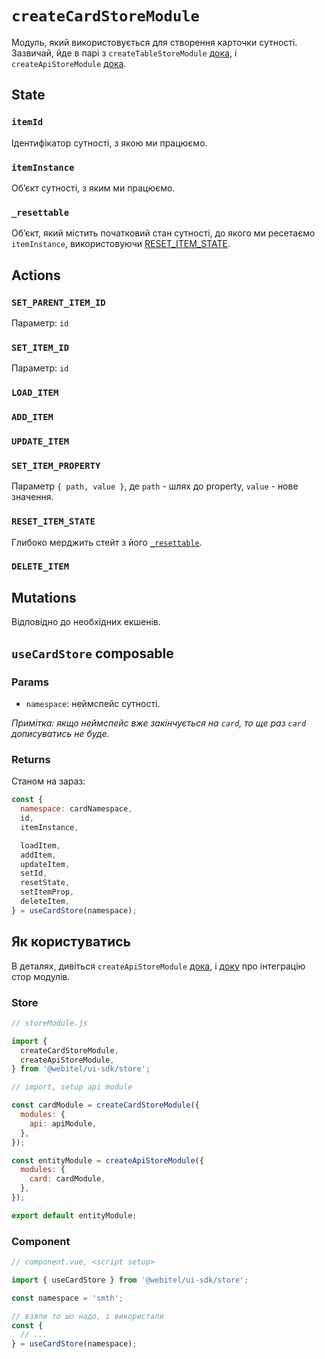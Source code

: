 # `createCardStoreModule`

Модуль, який використовується для створення карточки сутності.
Зазвичай, йде в парі з `createTableStoreModule` [дока](../createTableStoreModule/Readme.md),
i `createApiStoreModule` [дока](../createApiStoreModule/Readme.md).

## State

### `itemId`

Ідентифікатор сутності, з якою ми працюємо.

### `itemInstance`

Обʼєкт сутності, з яким ми працюємо.

### `_resettable`

Обʼєкт, який містить початковий стан сутності, до якого ми ресетаємо `itemInstance`, використовуючи
[RESET_ITEM_STATE](#RESET_ITEM_STATE).

## Actions

### `SET_PARENT_ITEM_ID`

Параметр: `id`

### `SET_ITEM_ID`

Параметр: `id`

### `LOAD_ITEM`

### `ADD_ITEM`

### `UPDATE_ITEM`

### `SET_ITEM_PROPERTY`

Параметр `{ path, value }`, де `path` - шлях до property, `value` - нове значення.

### `RESET_ITEM_STATE`

Глибоко мерджить стейт з його [`_resettable`](#_resettable).

### `DELETE_ITEM`

## Mutations

Відповідно до необхідних екшенів.

## `useCardStore` composable

### Params

- `namespace`: неймспейс сутності.

_Примітка: якщо неймспейс вже закінчується на `card`, то ще раз `card` дописуватись не буде._

### Returns

Станом на зараз:

```javascript
const {
  namespace: cardNamespace,
  id,
  itemInstance,

  loadItem,
  addItem,
  updateItem,
  setId,
  resetState,
  setItemProp,
  deleteItem,
} = useCardStore(namespace);
```

## Як користуватись

В деталях, дивіться `createApiStoreModule` [дока](../createApiStoreModule/Readme.md),
i [доку](../Integration-between-store-modules/Readme.md) про інтеграцію стор модулів.

### Store

```javascript
// storeModule.js

import {
  createCardStoreModule,
  createApiStoreModule,
} from '@webitel/ui-sdk/store';

// import, setup api module

const cardModule = createCardStoreModule({
  modules: {
    api: apiModule,
  },
});

const entityModule = createApiStoreModule({
  modules: {
    card: cardModule,
  },
});

export default entityModule;
```

### Component

```javascript
// component.vue, <script setup>

import { useCardStore } from '@webitel/ui-sdk/store';

const namespace = 'smth';

// взяли то шо надо, і використали
const {
  // ...
} = useCardStore(namespace);
```
